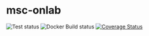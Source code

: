 # msc-onlab

<p float="left">
  <img src="https://github.com/neaxro/msc-onlab/actions/workflows/test-and-coverage-backend.yml/badge.svg" alt="Test status" />
  <img src="https://github.com/neaxro/msc-onlab/actions/workflows/build-image-for-backend.yml/badge.svg" alt="Docker Build status" />
  <a href="https://coveralls.io/github/neaxro/msc-onlab"><img src="https://coveralls.io/repos/github/neaxro/msc-onlab-cicd-test/badge.svg?branch=main" alt="Coverage Status" /></a>
</p>
